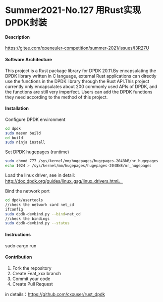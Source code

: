# Summer2021-No.127 用Rust实现DPDK封装

#### Description
https://gitee.com/openeuler-competition/summer-2021/issues/I3R27U

#### Software Architecture
This project is a Rust package library for DPDK 20.11.By encapsulating the DPDK library written in C language, external Rust applications can directly use the functions in the DPDK library through the Rust API.This project currently only encapsulates about 200 commonly used APIs of DPDK, and the functions are still very imperfect. Users can add the DPDK functions they need according to the method of this project.

#### Installation

Configure DPDK environment

```bash
cd dpdk
sudo meson build
cd build
sudo ninja install
```
Set DPDK hugepages (runtime)

```bash
sudo chmod 777 /sys/kernel/mm/hugepages/hugepages-2048kB/nr_hugepages
echo 1024 > /sys/kernel/mm/hugepages/hugepages-2048kB/nr_hugepages
```
Load the linux driver, see in detail:
http://doc.dpdk.org/guides/linux_gsg/linux_drivers.html。

Bind the network port

```bash
cd dpdk/usertools
//check the network card net_cd
ifconfig
sudo dpdk-devbind.py --bind=net_cd
//check the bindings
sudo dpdk-devbind.py --status
```


#### Instructions

sudo cargo run

#### Contribution

1.  Fork the repository
2.  Create Feat_xxx branch
3.  Commit your code
4.  Create Pull Request

in details：https://github.com/cxxuser/rust_dpdk

